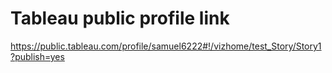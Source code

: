 # Tableau public profile link

https://public.tableau.com/profile/samuel6222#!/vizhome/test_Story/Story1?publish=yes
